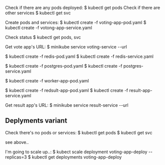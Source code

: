 Check if there are any pods deployed:
$ kubectl get pods
Check if there are other services
$ kubectl get svc

Create pods and services:
$ kubectl create -f voting-app-pod.yaml
$ kubectl create -f votong-app-service.yaml

Check status
$ kubectl get pods, svc

Get vote app's URL:
$ minikube service voting-service --url

$ kubectl create -f redis-pod.yaml
$ kubectl create -f redis-service.yaml

$ kubectl create -f postgres-pod.yaml
$ kubectl create -f postgres-service.yaml

$ kubectl create -f worker-app-pod.yaml

$ kubectl create -f redsult-app-pod.yaml
$ kubectl create -f result-app-service.yaml

Get result app's URL:
$ minikube service result-service --url


## Deplyments variant
Check there's no pods or services:
$ kubectl get pods
$ kubectl get svc

see above.. 

I'm going to scale up..:
$ kubect scale deployment voting-app-deploy --replicas=3
$ kubectl get deployments voting-app-deploy